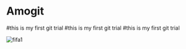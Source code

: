 # Amogit

#this is my first git trial
#this is my first git trial
#this is my first git trial

![fifa1](https://user-images.githubusercontent.com/39647269/42110210-fd9a42ea-7be8-11e8-883e-311220b0c56e.jpg)

